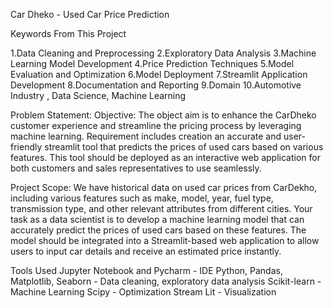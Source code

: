 Car Dheko - Used Car Price Prediction

Keywords From This Project

1.Data Cleaning and Preprocessing
2.Exploratory Data Analysis
3.Machine Learning Model Development
4.Price Prediction Techniques
5.Model Evaluation and Optimization
6.Model Deployment
7.Streamlit Application Development
8.Documentation and Reporting
9.Domain
10.Automotive Industry , Data Science, Machine Learning

Problem Statement:
Objective:
The object aim is to enhance the CarDheko customer experience and streamline the pricing process by leveraging machine learning. Requirement includes creation an accurate and user-friendly streamlit tool that predicts the prices of used cars based on various features. This tool should be deployed as an interactive web application for both customers and sales representatives to use seamlessly.

Project Scope:
We have historical data on used car prices from CarDekho, including various features such as make, model, year, fuel type, transmission type, and other relevant attributes from different cities. Your task as a data scientist is to develop a machine learning model that can accurately predict the prices of used cars based on these features. The model should be integrated into a Streamlit-based web application to allow users to input car details and receive an estimated price instantly.

Tools Used
Jupyter Notebook and Pycharm - IDE
Python, Pandas, Matplotlib, Seaborn - Data cleaning, exploratory data analysis
Scikit-learn - Machine Learning
Scipy - Optimization
Stream Lit - Visualization
